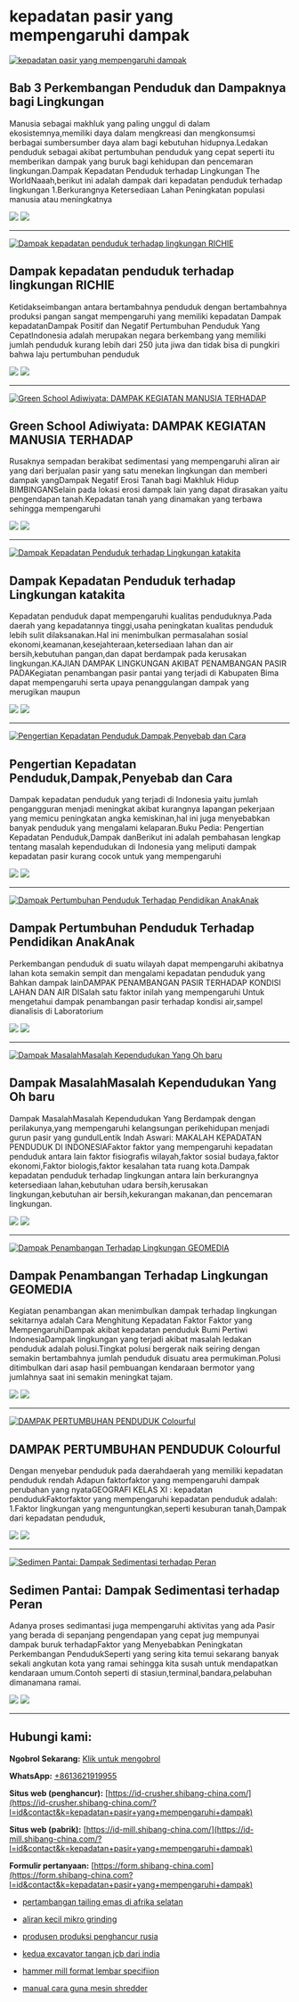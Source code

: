 # kepadatan pasir yang mempengaruhi dampak

<a href="https://swt.shibang-china.com/?l=id&img&k=kepadatan+pasir+yang+mempengaruhi+dampak" target="_blank">![kepadatan pasir yang mempengaruhi dampak](http://static.shibang-china.com/all-800x300/1396.jpg)</a>

## Bab 3 Perkembangan Penduduk dan Dampaknya bagi Lingkungan
Manusia sebagai makhluk yang paling unggul di dalam ekosistemnya,memiliki daya dalam mengkreasi dan mengkonsumsi berbagai sumbersumber daya alam bagi kebutuhan hidupnya.Ledakan penduduk sebagai akibat pertumbuhan penduduk yang cepat seperti itu memberikan dampak yang buruk bagi kehidupan dan pencemaran lingkungan.Dampak Kepadatan Penduduk terhadap Lingkungan The WorldNaaah,berikut ini adalah dampak dari kepadatan penduduk terhadap lingkungan 1.Berkurangnya Ketersediaan Lahan Peningkatan populasi manusia atau meningkatnya


<a href="https://whatsapp.shibangsoft.com/WhatsApp.php" target="_blank" title="WhatsApp">![](http://static.shibang-china.com/icon/whatsapp.png)</a> <a href="https://swt.shibang-china.com/?l=id&icon&k=kepadatan+pasir+yang+mempengaruhi+dampak" target="_blank">![](http://static.shibang-china.com/icon/chat-id.png)</a>

---

<a href="https://swt.shibang-china.com/?l=id&img&k=kepadatan+pasir+yang+mempengaruhi+dampak" target="_blank">![Dampak kepadatan penduduk terhadap lingkungan RICHIE](http://static.shibang-china.com/all-800x300/520.jpg)</a>

## Dampak kepadatan penduduk terhadap lingkungan RICHIE
Ketidakseimbangan antara bertambahnya penduduk dengan bertambahnya produksi pangan sangat mempengaruhi yang memiliki kepadatan Dampak kepadatanDampak Positif dan Negatif Pertumbuhan Penduduk Yang CepatIndonesia adalah merupakan negara berkembang yang memiliki jumlah penduduk kurang lebih dari 250 juta jiwa dan tidak bisa di pungkiri bahwa laju pertumbuhan penduduk


<a href="https://whatsapp.shibangsoft.com/WhatsApp.php" target="_blank" title="WhatsApp">![](http://static.shibang-china.com/icon/whatsapp.png)</a> <a href="https://swt.shibang-china.com/?l=id&icon&k=kepadatan+pasir+yang+mempengaruhi+dampak" target="_blank">![](http://static.shibang-china.com/icon/chat-id.png)</a>

---

<a href="https://swt.shibang-china.com/?l=id&img&k=kepadatan+pasir+yang+mempengaruhi+dampak" target="_blank">![Green School Adiwiyata: DAMPAK KEGIATAN MANUSIA TERHADAP](http://static.shibang-china.com/all-800x300/679.jpg)</a>

## Green School Adiwiyata: DAMPAK KEGIATAN MANUSIA TERHADAP
Rusaknya sempadan berakibat sedimentasi yang mempengaruhi aliran air yang dari berjualan pasir yang satu menekan lingkungan dan memberi dampak yangDampak Negatif Erosi Tanah bagi Makhluk Hidup BIMBINGANSelain pada lokasi erosi dampak lain yang dapat dirasakan yaitu pengendapan tanah.Kepadatan tanah yang dinamakan yang terbawa sehingga mempengaruhi


<a href="https://whatsapp.shibangsoft.com/WhatsApp.php" target="_blank" title="WhatsApp">![](http://static.shibang-china.com/icon/whatsapp.png)</a> <a href="https://swt.shibang-china.com/?l=id&icon&k=kepadatan+pasir+yang+mempengaruhi+dampak" target="_blank">![](http://static.shibang-china.com/icon/chat-id.png)</a>

---

<a href="https://swt.shibang-china.com/?l=id&img&k=kepadatan+pasir+yang+mempengaruhi+dampak" target="_blank">![Dampak Kepadatan Penduduk terhadap Lingkungan katakita](http://static.shibang-china.com/all-800x300/961.jpg)</a>

## Dampak Kepadatan Penduduk terhadap Lingkungan katakita
Kepadatan penduduk dapat mempengaruhi kualitas penduduknya.Pada daerah yang kepadatannya tinggi,usaha peningkatan kualitas penduduk lebih sulit dilaksanakan.Hal ini menimbulkan permasalahan sosial ekonomi,keamanan,kesejahteraan,ketersediaan lahan dan air bersih,kebutuhan pangan,dan dapat berdampak pada kerusakan lingkungan.KAJIAN DAMPAK LINGKUNGAN AKIBAT PENAMBANGAN PASIR PADAKegiatan penambangan pasir pantai yang terjadi di Kabupaten Bima dapat mempengaruhi serta upaya penanggulangan dampak yang merugikan maupun


<a href="https://whatsapp.shibangsoft.com/WhatsApp.php" target="_blank" title="WhatsApp">![](http://static.shibang-china.com/icon/whatsapp.png)</a> <a href="https://swt.shibang-china.com/?l=id&icon&k=kepadatan+pasir+yang+mempengaruhi+dampak" target="_blank">![](http://static.shibang-china.com/icon/chat-id.png)</a>

---

<a href="https://swt.shibang-china.com/?l=id&img&k=kepadatan+pasir+yang+mempengaruhi+dampak" target="_blank">![Pengertian Kepadatan Penduduk,Dampak,Penyebab dan Cara](http://static.shibang-china.com/all-800x300/448.jpg)</a>

## Pengertian Kepadatan Penduduk,Dampak,Penyebab dan Cara
Dampak kepadatan penduduk yang terjadi di Indonesia yaitu jumlah pengangguran menjadi meningkat akibat kurangnya lapangan pekerjaan yang memicu peningkatan angka kemiskinan,hal ini juga menyebabkan banyak penduduk yang mengalami kelaparan.Buku Pedia: Pengertian Kepadatan Penduduk,Dampak danBerikut ini adalah pembahasan lengkap tentang masalah kependudukan di Indonesia yang meliputi dampak kepadatan pasir kurang cocok untuk yang mempengaruhi


<a href="https://whatsapp.shibangsoft.com/WhatsApp.php" target="_blank" title="WhatsApp">![](http://static.shibang-china.com/icon/whatsapp.png)</a> <a href="https://swt.shibang-china.com/?l=id&icon&k=kepadatan+pasir+yang+mempengaruhi+dampak" target="_blank">![](http://static.shibang-china.com/icon/chat-id.png)</a>

---

<a href="https://swt.shibang-china.com/?l=id&img&k=kepadatan+pasir+yang+mempengaruhi+dampak" target="_blank">![Dampak Pertumbuhan Penduduk Terhadap Pendidikan AnakAnak](http://static.shibang-china.com/all-800x300/219.jpg)</a>

## Dampak Pertumbuhan Penduduk Terhadap Pendidikan AnakAnak
Perkembangan penduduk di suatu wilayah dapat mempengaruhi akibatnya lahan kota semakin sempit dan mengalami kepadatan penduduk yang Bahkan dampak lainDAMPAK PENAMBANGAN PASIR TERHADAP KONDISI LAHAN DAN AIR DISalah satu faktor inilah yang mempengaruhi Untuk mengetahui dampak penambangan pasir terhadap kondisi air,sampel dianalisis di Laboratorium


<a href="https://whatsapp.shibangsoft.com/WhatsApp.php" target="_blank" title="WhatsApp">![](http://static.shibang-china.com/icon/whatsapp.png)</a> <a href="https://swt.shibang-china.com/?l=id&icon&k=kepadatan+pasir+yang+mempengaruhi+dampak" target="_blank">![](http://static.shibang-china.com/icon/chat-id.png)</a>

---

<a href="https://swt.shibang-china.com/?l=id&img&k=kepadatan+pasir+yang+mempengaruhi+dampak" target="_blank">![Dampak MasalahMasalah Kependudukan Yang Oh baru](http://static.shibang-china.com/all-800x300/133.jpg)</a>

## Dampak MasalahMasalah Kependudukan Yang Oh baru
Dampak MasalahMasalah Kependudukan Yang Berdampak dengan perilakunya,yang mempengaruhi kelangsungan perikehidupan menjadi gurun pasir yang gundulLentik Indah Aswari: MAKALAH KEPADATAN PENDUDUK DI INDONESIAFaktor faktor yang mempengaruhi kepadatan penduduk antara lain faktor fisiografis wilayah,faktor sosial budaya,faktor ekonomi,Faktor biologis,faktor kesalahan tata ruang kota.Dampak kepadatan penduduk terhadap lingkungan antara lain berkurangnya ketersediaan lahan,kebutuhan udara bersih,kerusakan lingkungan,kebutuhan air bersih,kekurangan makanan,dan pencemaran lingkungan.


<a href="https://whatsapp.shibangsoft.com/WhatsApp.php" target="_blank" title="WhatsApp">![](http://static.shibang-china.com/icon/whatsapp.png)</a> <a href="https://swt.shibang-china.com/?l=id&icon&k=kepadatan+pasir+yang+mempengaruhi+dampak" target="_blank">![](http://static.shibang-china.com/icon/chat-id.png)</a>

---

<a href="https://swt.shibang-china.com/?l=id&img&k=kepadatan+pasir+yang+mempengaruhi+dampak" target="_blank">![Dampak Penambangan Terhadap Lingkungan GEOMEDIA](http://static.shibang-china.com/all-800x300/1021.jpg)</a>

## Dampak Penambangan Terhadap Lingkungan GEOMEDIA
Kegiatan penambangan akan menimbulkan dampak terhadap lingkungan sekitarnya adalah Cara Menghitung Kepadatan Faktor Faktor yang MempengaruhiDampak akibat kepadatan penduduk Bumi Pertiwi IndonesiaDampak lingkungan yang terjadi akibat masalah ledakan penduduk adalah polusi.Tingkat polusi bergerak naik seiring dengan semakin bertambahnya jumlah penduduk disuatu area permukiman.Polusi ditimbulkan dari asap hasil pembuangan kendaraan bermotor yang jumlahnya saat ini semakin meningkat tajam.


<a href="https://whatsapp.shibangsoft.com/WhatsApp.php" target="_blank" title="WhatsApp">![](http://static.shibang-china.com/icon/whatsapp.png)</a> <a href="https://swt.shibang-china.com/?l=id&icon&k=kepadatan+pasir+yang+mempengaruhi+dampak" target="_blank">![](http://static.shibang-china.com/icon/chat-id.png)</a>

---

<a href="https://swt.shibang-china.com/?l=id&img&k=kepadatan+pasir+yang+mempengaruhi+dampak" target="_blank">![DAMPAK PERTUMBUHAN PENDUDUK Colourful](http://static.shibang-china.com/all-800x300/597.jpg)</a>

## DAMPAK PERTUMBUHAN PENDUDUK Colourful
Dengan menyebar penduduk pada daerahdaerah yang memiliki kepadatan penduduk rendah Adapun faktorfaktor yang mempengaruhi dampak perubahan yang nyataGEOGRAFI KELAS XI : kepadatan pendudukFaktorfaktor yang mempengaruhi kepadatan penduduk adalah: 1.Faktor lingkungan yang menguntungkan,seperti kesuburan tanah,Dampak dari kepadatan penduduk,


<a href="https://whatsapp.shibangsoft.com/WhatsApp.php" target="_blank" title="WhatsApp">![](http://static.shibang-china.com/icon/whatsapp.png)</a> <a href="https://swt.shibang-china.com/?l=id&icon&k=kepadatan+pasir+yang+mempengaruhi+dampak" target="_blank">![](http://static.shibang-china.com/icon/chat-id.png)</a>

---

<a href="https://swt.shibang-china.com/?l=id&img&k=kepadatan+pasir+yang+mempengaruhi+dampak" target="_blank">![Sedimen Pantai: Dampak Sedimentasi terhadap Peran](http://static.shibang-china.com/all-800x300/1156.jpg)</a>

## Sedimen Pantai: Dampak Sedimentasi terhadap Peran
Adanya proses sedimantasi juga mempengaruhi aktivitas yang ada Pasir yang berada di sepanjang pengendapan yang cepat jug mempunyai dampak buruk terhadapFaktor yang Menyebabkan Peningkatan Perkembangan PendudukSeperti yang sering kita temui sekarang banyak sekali angkutan kota yang ramai sehingga kita susah untuk mendapatkan kendaraan umum.Contoh seperti di stasiun,terminal,bandara,pelabuhan dimanamana ramai.


<a href="https://whatsapp.shibangsoft.com/WhatsApp.php" target="_blank" title="WhatsApp">![](http://static.shibang-china.com/icon/whatsapp.png)</a> <a href="https://swt.shibang-china.com/?l=id&icon&k=kepadatan+pasir+yang+mempengaruhi+dampak" target="_blank">![](http://static.shibang-china.com/icon/chat-id.png)</a>

---
## Hubungi kami:

**Ngobrol Sekarang:** [Klik untuk mengobrol](https://swt.shibang-china.com?l=id&contact&k=kepadatan+pasir+yang+mempengaruhi+dampak)

**WhatsApp:**  [+8613621919955](https://whatsapp.shibangsoft.com/WhatsApp.php)

**Situs web (penghancur):** [https://id-crusher.shibang-china.com/](https://id-crusher.shibang-china.com/?l=id&contact&k=kepadatan+pasir+yang+mempengaruhi+dampak)

**Situs web (pabrik):** [https://id-mill.shibang-china.com/](https://id-mill.shibang-china.com/?l=id&contact&k=kepadatan+pasir+yang+mempengaruhi+dampak)

**Formulir pertanyaan:** [https://form.shibang-china.com](https://form.shibang-china.com?l=id&contact&k=kepadatan+pasir+yang+mempengaruhi+dampak)

* [pertambangan tailing emas di afrika selatan](../33/pertambangan%20tailing%20emas%20di%20afrika%20selatan.md)

* [aliran kecil mikro grinding](../38/aliran%20kecil%20mikro%20grinding.md)

* [produsen produksi penghancur rusia](../35/produsen%20produksi%20penghancur%20rusia.md)

* [kedua excavator tangan jcb dari india](../34/kedua%20excavator%20tangan%20jcb%20dari%20india.md)

* [hammer mill format lembar specifiion](../36/hammer%20mill%20format%20lembar%20specifiion.md)

* [manual cara guna mesin shredder](../31/manual%20cara%20guna%20mesin%20shredder.md)